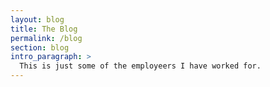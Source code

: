 ```yaml
---
layout: blog
title: The Blog
permalink: /blog
section: blog
intro_paragraph: >
  This is just some of the employeers I have worked for. 
---
```

